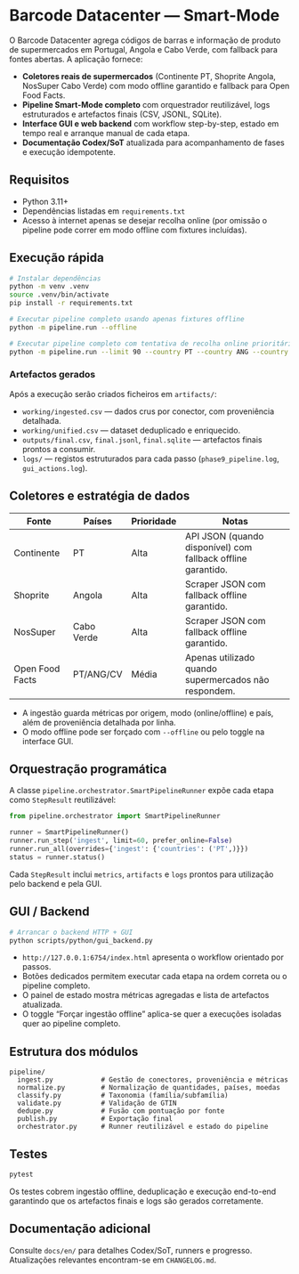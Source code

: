 # Barcode Datacenter — Smart-Mode

O Barcode Datacenter agrega códigos de barras e informação de produto de supermercados em Portugal, Angola e Cabo Verde, com fallback para fontes abertas. A aplicação fornece:

- **Coletores reais de supermercados** (Continente PT, Shoprite Angola, NosSuper Cabo Verde) com modo offline garantido e fallback para Open Food Facts.
- **Pipeline Smart-Mode completo** com orquestrador reutilizável, logs estruturados e artefactos finais (CSV, JSONL, SQLite).
- **Interface GUI e web backend** com workflow step-by-step, estado em tempo real e arranque manual de cada etapa.
- **Documentação Codex/SoT** atualizada para acompanhamento de fases e execução idempotente.

## Requisitos

- Python 3.11+
- Dependências listadas em `requirements.txt`
- Acesso à internet apenas se desejar recolha online (por omissão o pipeline pode correr em modo offline com fixtures incluídas).

## Execução rápida

```bash
# Instalar dependências
python -m venv .venv
source .venv/bin/activate
pip install -r requirements.txt

# Executar pipeline completo usando apenas fixtures offline
python -m pipeline.run --offline

# Executar pipeline completo com tentativa de recolha online prioritária
python -m pipeline.run --limit 90 --country PT --country ANG --country CV
```

### Artefactos gerados

Após a execução serão criados ficheiros em `artifacts/`:

- `working/ingested.csv` — dados crus por conector, com proveniência detalhada.
- `working/unified.csv` — dataset deduplicado e enriquecido.
- `outputs/final.csv`, `final.jsonl`, `final.sqlite` — artefactos finais prontos a consumir.
- `logs/` — registos estruturados para cada passo (`phase9_pipeline.log`, `gui_actions.log`).

## Coletores e estratégia de dados

| Fonte | Países | Prioridade | Notas |
|-------|--------|------------|-------|
| Continente | PT | Alta | API JSON (quando disponível) com fallback offline garantido. |
| Shoprite | Angola | Alta | Scraper JSON com fallback offline garantido. |
| NosSuper | Cabo Verde | Alta | Scraper JSON com fallback offline garantido. |
| Open Food Facts | PT/ANG/CV | Média | Apenas utilizado quando supermercados não respondem. |

- A ingestão guarda métricas por origem, modo (online/offline) e país, além de proveniência detalhada por linha.
- O modo offline pode ser forçado com `--offline` ou pelo toggle na interface GUI.

## Orquestração programática

A classe `pipeline.orchestrator.SmartPipelineRunner` expõe cada etapa como `StepResult` reutilizável:

```python
from pipeline.orchestrator import SmartPipelineRunner

runner = SmartPipelineRunner()
runner.run_step('ingest', limit=60, prefer_online=False)
runner.run_all(overrides={'ingest': {'countries': ('PT',)}})
status = runner.status()
```

Cada `StepResult` inclui `metrics`, `artifacts` e `logs` prontos para utilização pelo backend e pela GUI.

## GUI / Backend

```bash
# Arrancar o backend HTTP + GUI
python scripts/python/gui_backend.py
```

- `http://127.0.0.1:6754/index.html` apresenta o workflow orientado por passos.
- Botões dedicados permitem executar cada etapa na ordem correta ou o pipeline completo.
- O painel de estado mostra métricas agregadas e lista de artefactos atualizada.
- O toggle “Forçar ingestão offline” aplica-se quer a execuções isoladas quer ao pipeline completo.

## Estrutura dos módulos

```
pipeline/
  ingest.py            # Gestão de conectores, proveniência e métricas
  normalize.py         # Normalização de quantidades, países, moedas
  classify.py          # Taxonomia (família/subfamília)
  validate.py          # Validação de GTIN
  dedupe.py            # Fusão com pontuação por fonte
  publish.py           # Exportação final
  orchestrator.py      # Runner reutilizável e estado do pipeline
```

## Testes

```bash
pytest
```

Os testes cobrem ingestão offline, deduplicação e execução end-to-end garantindo que os artefactos finais e logs são gerados corretamente.

## Documentação adicional

Consulte `docs/en/` para detalhes Codex/SoT, runners e progresso. Atualizações relevantes encontram-se em `CHANGELOG.md`.
